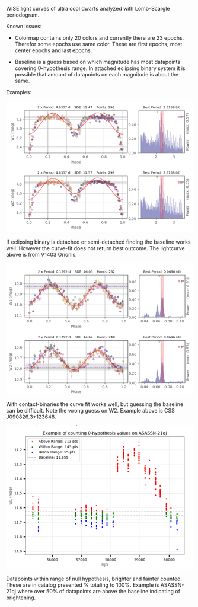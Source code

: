 WISE light curves of ultra cool dwarfs analyzed with Lomb-Scargle periodogram.

Known issues:
- Colormap contains only 20 colors and currently there are 23 epochs. Therefor some epochs use same color. These are first epochs, most center epochs and last epochs.

- Baseline is a guess based on which magnitude has most datapoints covering 0-hypothesis range. In attached eclipsing binary system it is possible that amount of datapoints on each magnitude is about the same. 

Examples:

![V1403_Orionis](https://github.com/ASainio/WISE-Light-Curves/blob/main/example_images/V1403_Orionis.png)

If eclipsing binary is detached or semi-detached finding the baseline works well. However the curve-fit does not return best outcome. The lightcurve above is from V1403 Orionis.

![CSS J090826.3+123648](https://github.com/ASainio/WISE-Light-Curves/blob/main/example_images/CSS%20J090826.3%2B123648.png)

With contact-binaries the curve fit works well, but guessing the baseline can be difficult. Note the wrong guess on W2.
Example above is CSS J090826.3+123648. 

![Alt text](https://github.com/ASainio/WISE-Light-Curves/blob/main/null-hyph.png)

Datapoints within range of null hypothesis, brighter and fainter counted. These are in catalog presented % totaling to 100%. Example is ASASSN-21qj where over 50% of datapoints are above the baseline indicating of brightening.








